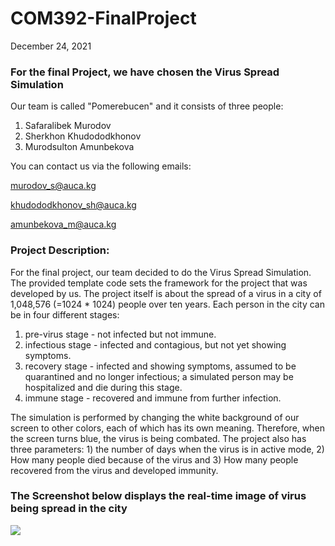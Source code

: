 # COM392-FinalProject
  December 24, 2021
  
### For the final Project, we have chosen the Virus Spread Simulation 

Our team is called "Pomerebucen" and it consists of three people:
  1. Safaralibek Murodov  
  2. Sherkhon Khudododkhonov
  3. Murodsulton Amunbekova
  
You can contact us via the following emails:
 
  murodov_s@auca.kg
  
  khudododkhonov_sh@auca.kg 
  
  amunbekova_m@auca.kg

### Project Description: 

For the final project, our team decided to do the Virus Spread Simulation. The provided template code sets the framework for the project that was developed by us. 
The project itself is about the spread of a virus in a city of 1,048,576 (=1024 * 1024) people over ten years. Each person in the city can be in four different stages:

  1. pre-virus stage - not infected but not immune.
  2. infectious stage - infected and contagious, but not yet showing symptoms.
  3. recovery stage -  infected and showing symptoms, assumed to be quarantined and no longer infectious; a simulated person may be hospitalized and die during this stage.
  4. immune stage - recovered and immune from further infection. 
  
The simulation is performed by changing the white background of our screen to other colors, each of which has its own meaning. Therefore, when the screen turns blue, the virus is being combated. The project also has three parameters: 1) the number of days when the virus is in active mode, 2) How many people died because of the virus and 3) How many people recovered from the virus and developed immunity. 

### The Screenshot below displays the real-time image of virus being spread in the city 

![](COM392-FinalProject/Screenshot%20from%202021-12-24%2019-42-17.png)
